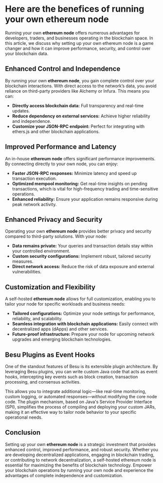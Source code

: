 # Here are the benefices of running your own ethereum node

Running your own **ethereum node** offers numerous advantages for developers, traders, and businesses operating in the blockchain space. In this article, we discuss why setting up your own ethereum node is a game changer and how it can improve performance, security, and control over your blockchain data.

## Enhanced Control and Independence

By running your own **ethereum node**, you gain complete control over your blockchain interactions. With direct access to the network’s data, you avoid reliance on third-party providers like Alchemy or Infura. This means you can:

- **Directly access blockchain data:** Full transparency and real-time updates.
- **Reduce dependency on external services:** Achieve higher reliability and independence.
- **Customize your JSON-RPC endpoint:** Perfect for integrating with ethers.js and other blockchain applications.

## Improved Performance and Latency

An in-house **ethereum node** offers significant performance improvements. By connecting directly to your own node, you can enjoy:

- **Faster JSON-RPC responses:** Minimize latency and speed up transaction execution.
- **Optimized mempool monitoring:** Get real-time insights on pending transactions, which is vital for high-frequency trading and time-sensitive operations.
- **Enhanced reliability:** Ensure your application remains responsive during peak network activity.

## Enhanced Privacy and Security

Operating your own **ethereum node** provides better privacy and security compared to third-party solutions. With your node:

- **Data remains private:** Your queries and transaction details stay within your controlled environment.
- **Custom security configurations:** Implement robust, tailored security measures.
- **Direct network access:** Reduce the risk of data exposure and external vulnerabilities.

## Customization and Flexibility

A self-hosted **ethereum node** allows for full customization, enabling you to tailor your node for specific workloads and business needs:

- **Tailored configurations:** Optimize your node settings for performance, reliability, and scalability.
- **Seamless integration with blockchain applications:** Easily connect with decentralized apps (dApps) and other services.
- **Future-proof infrastructure:** Prepare your node for upcoming network upgrades and emerging blockchain technologies.


## Besu Plugins as Event Hooks

One of the standout features of Besu is its extensible plugin architecture. By leveraging Besu plugins, you can write custom Java code that acts as event hooks, intercepting key events such as block creation, transaction processing, and consensus activities. 

This allows you to integrate additional logic—like real-time monitoring, custom logging, or automated responses—without modifying the core node code. The plugin mechanism, based on Java's Service Provider Interface (SPI), simplifies the process of compiling and deploying your custom JARs, making it an effective way to tailor node behavior to your specific operational needs.


## Conclusion

Setting up your own **ethereum node** is a strategic investment that provides enhanced control, improved performance, and robust security. Whether you are developing decentralized applications, engaging in blockchain trading, or contributing to network decentralization, a self-hosted ethereum node is essential for maximizing the benefits of blockchain technology. Empower your blockchain operations by running your own node and experience the advantages of complete independence and customization.
